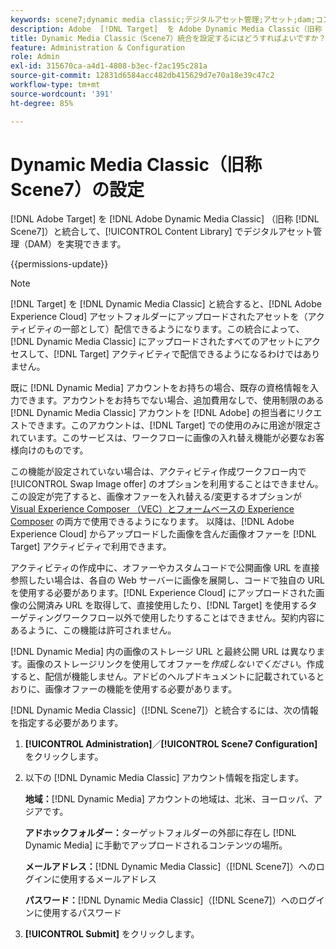 ```yaml
---
keywords: scene7;dynamic media classic;デジタルアセット管理;アセット;dam;コンテンツライブラリ;画像の置き換え
description: Adobe  [!DNL Target]  を Adobe Dynamic Media Classic（旧称 Scene7）と統合して、コンテンツライブラリでデジタルアセット管理（DAM）を実現する方法を説明します。
title: Dynamic Media Classic（Scene7）統合を設定するにはどうすればよいですか？
feature: Administration & Configuration
role: Admin
exl-id: 315670ca-a4d1-4808-b3ec-f2ac195c281a
source-git-commit: 12831d6584acc482db415629d7e70a18e39c47c2
workflow-type: tm+mt
source-wordcount: '391'
ht-degree: 85%

---
```


# Dynamic Media Classic（旧称 Scene7）の設定

[!DNL Adobe Target] を [!DNL Adobe Dynamic Media Classic] （旧称 [!DNL Scene7]）と統合して、[!UICONTROL Content Library] でデジタルアセット管理（DAM）を実現できます。

{{permissions-update}}

>[!NOTE]
>
>[!DNL Target] を [!DNL Dynamic Media Classic] と統合すると、[!DNL Adobe Experience Cloud] アセットフォルダーにアップロードされたアセットを（アクティビティの一部として）配信できるようになります。この統合によって、[!DNL Dynamic Media Classic] にアップロードされたすべてのアセットにアクセスして、[!DNL Target] アクティビティで配信できるようになるわけではありません。

既に [!DNL Dynamic Media] アカウントをお持ちの場合、既存の資格情報を入力できます。アカウントをお持ちでない場合、追加費用なしで、使用制限のある [!DNL Dynamic Media Classic] アカウントを [!DNL Adobe] の担当者にリクエストできます。このアカウントは、[!DNL Target] での使用のみに用途が限定されています。このサービスは、ワークフローに画像の入れ替え機能が必要なお客様向けのものです。

<!-- 
>[!NOTE]
>
>A restricted-use, free [!DNL Dynamic Media Classic] account for [!DNL Adobe Target] is no longer supported for new customers or new users. Existing sign-in credentials work as usual. 
-->

この機能が設定されていない場合は、アクティビティ作成ワークフロー内で [!UICONTROL Swap Image offer] のオプションを利用することはできません。 この設定が完了すると、画像オファーを入れ替える/変更するオプションが [Visual Experience Composer （VEC）とフォームベースの Experience Composer](/help/main/c-experiences/experiences.md#concept_A2E10F6AFB3D4AEAB6951EE14688848D) の両方で使用できるようになります。 以降は、[!DNL Adobe Experience Cloud] からアップロードした画像を含んだ画像オファーを  [!DNL Target] アクティビティで利用できます。

アクティビティの作成中に、オファーやカスタムコードで公開画像 URL を直接参照したい場合は、各自の Web サーバーに画像を展開し、コードで独自の URL を使用する必要があります。[!DNL Experience Cloud] にアップロードされた画像の公開済み URL を取得して、直接使用したり、[!DNL Target] を使用するターゲティングワークフロー以外で使用したりすることはできません。契約内容にあるように、この機能は許可されません。

[!DNL Dynamic Media] 内の画像のストレージ URL と最終公開 URL は異なります。画像のストレージリンクを使用してオファーを&#x200B;*作成しないでください*。作成すると、配信が機能しません。アドビのヘルプドキュメントに記載されているとおりに、画像オファーの機能を使用する必要があります。

[!DNL Dynamic Media Classic]（[!DNL Scene7]）と統合するには、次の情報を指定する必要があります。

1. **[!UICONTROL Administration]**／**[!UICONTROL Scene7 Configuration]**&#x200B;をクリックします。

1. 以下の [!DNL Dynamic Media Classic] アカウント情報を指定します。

   **地域：**[!DNL Dynamic Media] アカウントの地域は、北米、ヨーロッパ、アジアです。

   **アドホックフォルダー：**&#x200B;ターゲットフォルダーの外部に存在し [!DNL Dynamic Media] に手動でアップロードされるコンテンツの場所。

   **メールアドレス：**[!DNL Dynamic Media Classic]（[!DNL Scene7]）へのログインに使用するメールアドレス

   **パスワード：**[!DNL Dynamic Media Classic]（[!DNL Scene7]）へのログインに使用するパスワード

1. **[!UICONTROL Submit]** をクリックします。

